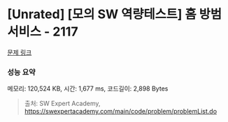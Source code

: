 # [Unrated] [모의 SW 역량테스트] 홈 방범 서비스 - 2117 

[문제 링크](https://swexpertacademy.com/main/code/problem/problemDetail.do?contestProbId=AV5V61LqAf8DFAWu) 

### 성능 요약

메모리: 120,524 KB, 시간: 1,677 ms, 코드길이: 2,898 Bytes



> 출처: SW Expert Academy, https://swexpertacademy.com/main/code/problem/problemList.do